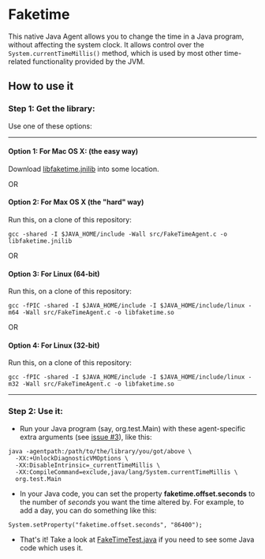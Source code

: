 # Faketime

This native Java Agent allows you to change the time in a Java program, without affecting the system clock. It allows control over the `System.currentTimeMillis()` method, which is used by most other time-related functionality provided by the JVM.

## How to use it

### Step 1: Get the library:

Use one of these options:

<hr>

#### Option 1: For Mac OS X: (the easy way)

Download [libfaketime.jnilib](https://github.com/arvindsv/faketime/blob/master/lib/mac/libfaketime.jnilib?raw=true) into some location.

OR

#### Option 2: For Max OS X (the "hard" way)

Run this, on a clone of this repository:

```
gcc -shared -I $JAVA_HOME/include -Wall src/FakeTimeAgent.c -o libfaketime.jnilib
```

OR

#### Option 3: For Linux (64-bit)

Run this, on a clone of this repository:

```
gcc -fPIC -shared -I $JAVA_HOME/include -I $JAVA_HOME/include/linux -m64 -Wall src/FakeTimeAgent.c -o libfaketime.so
```

OR

#### Option 4: For Linux (32-bit)

Run this, on a clone of this repository:

```
gcc -fPIC -shared -I $JAVA_HOME/include -I $JAVA_HOME/include/linux -m32 -Wall src/FakeTimeAgent.c -o libfaketime.so
```

<hr>

### Step 2: Use it:

* Run your Java program (say, org.test.Main) with these agent-specific extra arguments (see [issue #3](https://github.com/arvindsv/faketime/issues/3)), like this:

```
java -agentpath:/path/to/the/library/you/got/above \
  -XX:+UnlockDiagnosticVMOptions \
  -XX:DisableIntrinsic=_currentTimeMillis \
  -XX:CompileCommand=exclude,java/lang/System.currentTimeMillis \
  org.test.Main
```

* In your Java code, you can set the property **faketime.offset.seconds** to the number of *seconds* you want the time altered by. For example, to add a day, you can do something like this:

```
System.setProperty("faketime.offset.seconds", "86400");
```
        
* That's it! Take a look at [FakeTimeTest.java](https://github.com/arvindsv/faketime/blob/master/FakeTimeTest.java) if you need to see some Java code which uses it.

